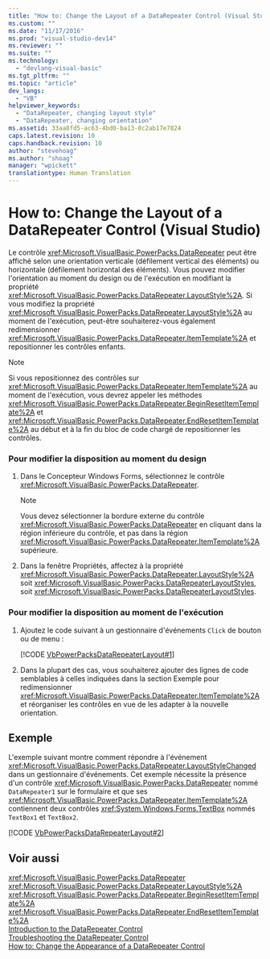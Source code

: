 ```yaml
---
title: "How to: Change the Layout of a DataRepeater Control (Visual Studio) | Microsoft Docs"
ms.custom: ""
ms.date: "11/17/2016"
ms.prod: "visual-studio-dev14"
ms.reviewer: ""
ms.suite: ""
ms.technology: 
  - "devlang-visual-basic"
ms.tgt_pltfrm: ""
ms.topic: "article"
dev_langs: 
  - "VB"
helpviewer_keywords: 
  - "DataRepeater, changing layout style"
  - "DataRepeater, changing orientation"
ms.assetid: 33aa8fd5-ac63-4bd0-ba13-8c2ab17e7824
caps.latest.revision: 10
caps.handback.revision: 10
author: "stevehoag"
ms.author: "shoag"
manager: "wpickett"
translationtype: Human Translation
---
```

# How to: Change the Layout of a DataRepeater Control (Visual Studio)
Le contrôle <xref:Microsoft.VisualBasic.PowerPacks.DataRepeater> peut être affiché selon une orientation verticale \(défilement vertical des éléments\) ou horizontale \(défilement horizontal des éléments\).  Vous pouvez modifier l'orientation au moment du design ou de l'exécution en modifiant la propriété <xref:Microsoft.VisualBasic.PowerPacks.DataRepeater.LayoutStyle%2A>.  Si vous modifiez la propriété <xref:Microsoft.VisualBasic.PowerPacks.DataRepeater.LayoutStyle%2A> au moment de l'exécution, peut\-être souhaiterez\-vous également redimensionner <xref:Microsoft.VisualBasic.PowerPacks.DataRepeater.ItemTemplate%2A> et repositionner les contrôles enfants.  
  
> [!NOTE]
>  Si vous repositionnez des contrôles sur <xref:Microsoft.VisualBasic.PowerPacks.DataRepeater.ItemTemplate%2A> au moment de l'exécution, vous devrez appeler les méthodes <xref:Microsoft.VisualBasic.PowerPacks.DataRepeater.BeginResetItemTemplate%2A> et <xref:Microsoft.VisualBasic.PowerPacks.DataRepeater.EndResetItemTemplate%2A> au début et à la fin du bloc de code chargé de repositionner les contrôles.  
  
### Pour modifier la disposition au moment du design  
  
1.  Dans le Concepteur Windows Forms, sélectionnez le contrôle <xref:Microsoft.VisualBasic.PowerPacks.DataRepeater>.  
  
    > [!NOTE]
    >  Vous devez sélectionner la bordure externe du contrôle <xref:Microsoft.VisualBasic.PowerPacks.DataRepeater> en cliquant dans la région inférieure du contrôle, et pas dans la région <xref:Microsoft.VisualBasic.PowerPacks.DataRepeater.ItemTemplate%2A> supérieure.  
  
2.  Dans la fenêtre Propriétés, affectez à la propriété <xref:Microsoft.VisualBasic.PowerPacks.DataRepeater.LayoutStyle%2A> soit <xref:Microsoft.VisualBasic.PowerPacks.DataRepeaterLayoutStyles>, soit <xref:Microsoft.VisualBasic.PowerPacks.DataRepeaterLayoutStyles>.  
  
### Pour modifier la disposition au moment de l'exécution  
  
1.  Ajoutez le code suivant à un gestionnaire d'événements `Click` de bouton ou de menu :  
  
     [!CODE [VbPowerPacksDataRepeaterLayout#1](../CodeSnippet/VS_Snippets_VBCSharp/VbPowerPacksDataRepeaterLayout#1)]  
  
2.  Dans la plupart des cas, vous souhaiterez ajouter des lignes de code semblables à celles indiquées dans la section Exemple pour redimensionner <xref:Microsoft.VisualBasic.PowerPacks.DataRepeater.ItemTemplate%2A> et réorganiser les contrôles en vue de les adapter à la nouvelle orientation.  
  
## Exemple  
 L'exemple suivant montre comment répondre à l'événement <xref:Microsoft.VisualBasic.PowerPacks.DataRepeater.LayoutStyleChanged> dans un gestionnaire d'événements.  Cet exemple nécessite la présence d'un contrôle <xref:Microsoft.VisualBasic.PowerPacks.DataRepeater> nommé `DataRepeater1` sur le formulaire et que ses <xref:Microsoft.VisualBasic.PowerPacks.DataRepeater.ItemTemplate%2A> contiennent deux contrôles <xref:System.Windows.Forms.TextBox> nommés `TextBox1` et `TextBox2`.  
  
 [!CODE [VbPowerPacksDataRepeaterLayout#2](../CodeSnippet/VS_Snippets_VBCSharp/VbPowerPacksDataRepeaterLayout#2)]  
  
## Voir aussi  
 <xref:Microsoft.VisualBasic.PowerPacks.DataRepeater>   
 <xref:Microsoft.VisualBasic.PowerPacks.DataRepeater.LayoutStyle%2A>   
 <xref:Microsoft.VisualBasic.PowerPacks.DataRepeater.BeginResetItemTemplate%2A>   
 <xref:Microsoft.VisualBasic.PowerPacks.DataRepeater.EndResetItemTemplate%2A>   
 [Introduction to the DataRepeater Control](../../../visual-basic/developing-apps/windows-forms/introduction-to-the-datarepeater-control-visual-studio.md)   
 [Troubleshooting the DataRepeater Control](../../../visual-basic/developing-apps/windows-forms/troubleshooting-the-datarepeater-control-visual-studio.md)   
 [How to: Change the Appearance of a DataRepeater Control](../../../visual-basic/developing-apps/windows-forms/how-to-change-the-appearance-of-a-datarepeater-control-visual-studio.md)